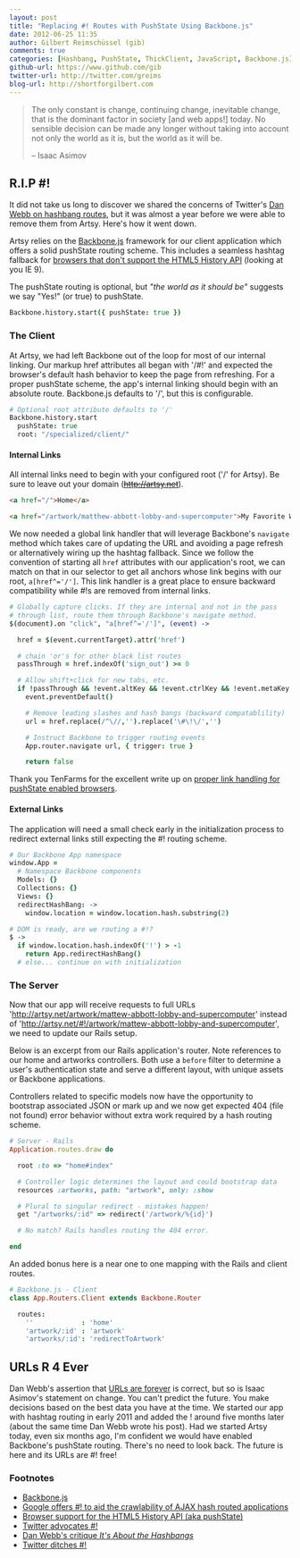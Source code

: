 ```yaml
---
layout: post
title: "Replacing #! Routes with PushState Using Backbone.js"
date: 2012-06-25 11:35
author: Gilbert Reimschüssel (gib)
comments: true
categories: [Hashbang, PushState, ThickClient, JavaScript, Backbone.js]
github-url: https://www.github.com/gib
twitter-url: http://twitter.com/greims
blog-url: http://shortforgilbert.com
---
```


> The only constant is change, continuing change, inevitable change, that is the dominant factor in society 
> [and web apps!] today. No sensible decision can be made any longer without taking into account not only 
> the world as it is, but the world as it will be.
>
> &ndash; Isaac Asimov

## R.I.P #!

It did not take us long to discover we shared the concerns of Twitter's 
[Dan Webb on hashbang routes](http://danwebb.net/2011/5/28/it-is-about-the-hashbangs), 
but it was almost a year before we were able to remove them from Artsy. Here's how it went down.

Artsy relies on the [Backbone.js](http://documentcloud.github.com/backbone/) framework for our client application
which offers a solid pushState routing scheme. This includes a seamless hashtag fallback for 
[browsers that don't support the HTML5 History API](http://caniuse.com/#feat=history) (looking at you IE 9).

The pushState routing is optional, but *"the world as it should be"* suggests we say "Yes!" (or true) to pushState.
```coffeescript
Backbone.history.start({ pushState: true })
```

<!-- more -->

### The Client

At Artsy, we had left Backbone out of the loop for most of our internal linking. Our markup href attributes all 
began with '/#!' and expected the browser's default hash behavior to keep the page from refreshing. For a proper
pushState scheme, the app's internal linking should begin with an absolute route. Backbone.js defaults to '/', but
this is configurable.
```coffeescript
# Optional root attribute defaults to '/'
Backbone.history.start
  pushState: true
  root: "/specialized/client/"
```
#### Internal Links
All internal links need to begin with your configured root ('/' for Artsy).
Be sure to leave out your domain (~~http://artsy.net~~).
```html
<a href="/">Home</a>

<a href="/artwork/matthew-abbott-lobby-and-supercomputer">My Favorite Work</a>
```

We now needed a global link handler that will leverage Backbone's `navigate` method which takes
care of updating the URL and avoiding a page refresh or alternatively wiring up the hashtag fallback.
Since we follow the convention of starting all `href` attributes with our application's root, we
can match on that in our selector to get all anchors whose link begins with our root, `a[href^='/']`.
This link handler is a great place to ensure backward compatibility while #!s are removed from
internal links.

```coffeescript
# Globally capture clicks. If they are internal and not in the pass 
# through list, route them through Backbone's navigate method.
$(document).on "click", "a[href^='/']", (event) ->

  href = $(event.currentTarget).attr('href')

  # chain 'or's for other black list routes
  passThrough = href.indexOf('sign_out') >= 0

  # Allow shift+click for new tabs, etc.
  if !passThrough && !event.altKey && !event.ctrlKey && !event.metaKey && !event.shiftKey
    event.preventDefault()

    # Remove leading slashes and hash bangs (backward compatablility)
    url = href.replace(/^\//,'').replace('\#\!\/','')

    # Instruct Backbone to trigger routing events
    App.router.navigate url, { trigger: true }

    return false
```
Thank you TenFarms for the excellent write up on [proper link handling for pushState enabled browsers](http://dev.tenfarms.com/posts/proper-link-handling).

#### External Links
The application will need a small check early in the initialization process to redirect external
links still expecting the #! routing scheme.
```coffeescript
# Our Backbone App namespace
window.App =
  # Namespace Backbone components
  Models: {}
  Collections: {}
  Views: {}
  redirectHashBang: ->
    window.location = window.location.hash.substring(2)

# DOM is ready, are we routing a #!?
$ ->
  if window.location.hash.indexOf('!') > -1
    return App.redirectHashBang()
  # else... continue on with initialization
```

### The Server

Now that our app will receive requests to full URLs
'http://artsy.net/artwork/mattew-abbott-lobby-and-supercomputer'
instead of 'http://artsy.net/#!/artwork/mattew-abbott-lobby-and-supercomputer',
we need to update our Rails setup.

Below is an excerpt from our Rails application's router.
Note references to our home and artworks controllers. Both use a `before` filter 
to determine a user's authentication state and serve a different layout, with
unique assets or Backbone applications.

Controllers related to specific models now have the opportunity to 
bootstrap associated JSON or mark up and we now get expected 404 (file not found) 
error behavior without extra work required by a hash routing scheme.

```ruby
# Server - Rails
Application.routes.draw do

  root :to => "home#index"

  # Controller logic determines the layout and could bootstrap data
  resources :artworks, path: "artwork", only: :show

  # Plural to singular redirect - mistakes happen!
  get "/artworks/:id" => redirect('/artwork/%{id}')

  # No match? Rails handles routing the 404 error.

end
```

An added bonus here is a near one to one mapping with the Rails and client routes.

```coffeescript
# Backbone.js - Client
class App.Routers.Client extends Backbone.Router

  routes:
    ''            : 'home'
    'artwork/:id' : 'artwork'
    'artworks/:id': 'redirectToArtwork'
```


## URLs R 4 Ever

Dan Webb's assertion that [URLs are forever](http://danwebb.net/2011/5/28/it-is-about-the-hashbangs) is correct, 
but so is Isaac Asimov's statement on change. You can't predict the future. 
You make decisions based on the best data you have at the time. We started our app with hashtag routing
in early 2011 and added the ! around five months later (about the same time Dan Webb wrote his post). 
Had we started Artsy today, even six months ago, I'm confident we would have enabled Backbone's pushState routing.
There's no need to look back. The future is here and its URLs are #! free!


### Footnotes

* [Backbone.js](http://documentcloud.github.com/backbone)
* [Google offers #! to aid the crawlability of AJAX hash routed applications](https://developers.google.com/webmasters/ajax-crawling/docs/getting-started)
* [Browser support for the HTML5 History API (aka pushState)](http://caniuse.com/#feat=history)
* [Twitter advocates #!](http://www.adequatelygood.com/2011/2/Thoughts-on-the-Hashbang)
* [Dan Webb's critique _It's About the Hashbangs_](http://danwebb.net/2011/5/28/it-is-about-the-hashbangs)
* [Twitter ditches #!](http://engineering.twitter.com/2012/05/improving-performance-on-twittercom.html)
